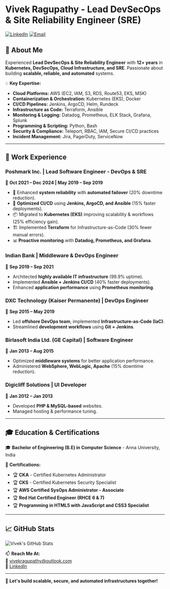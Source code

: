 # Vivek Ragupathy - Lead DevSecOps & Site Reliability Engineer (SRE)

[![LinkedIn](https://img.shields.io/badge/LinkedIn-Profile-blue?style=flat&logo=linkedin)](https://www.linkedin.com/in/vivekragupathy)
[![Email](https://img.shields.io/badge/Email-vivekragupathy%40outlook.com-red?style=flat&logo=gmail)](mailto:vivekragupathy@outlook.com)

## 🚀 About Me

Experienced **Lead DevSecOps & Site Reliability Engineer** with **12+ years** in **Kubernetes, DevSecOps, Cloud Infrastructure, and SRE**. Passionate about building **scalable, reliable, and automated** systems.

💡 **Key Expertise:**
- **Cloud Platforms:** AWS (EC2, IAM, S3, RDS, Route53, EKS, MSK)
- **Containerization & Orchestration:** Kubernetes (EKS), Docker
- **CI/CD Pipelines:** Jenkins, ArgoCD, Helm, Rundeck
- **Infrastructure as Code:** Terraform, Ansible
- **Monitoring & Logging:** Datadog, Prometheus, ELK Stack, Grafana, Splunk
- **Programming & Scripting:** Python, Bash
- **Security & Compliance:** Teleport, RBAC, IAM, Secure CI/CD practices
- **Incident Management:** Jira, PagerDuty, ServiceNow

---

## 📌 Work Experience

### **Poshmark Inc. | Lead Software Engineer - DevOps & SRE**  
📅 **Oct 2021 – Dec 2024 | May 2019 – Sep 2019**  
- 🚀 Enhanced **system reliability** with **automated failover** (20% downtime reduction).
- 🔄 **Optimized CI/CD** using **Jenkins, ArgoCD, and Ansible** (15% faster deployments).
- 📦 Migrated to **Kubernetes (EKS)** improving scalability & workflows (25% efficiency gain).
- 🏗️ Implemented **Terraform** for Infrastructure-as-Code (30% fewer manual errors).
- 📊 **Proactive monitoring** with **Datadog, Prometheus, and Grafana**.

### **Indian Bank | Middleware & DevOps Engineer**  
📅 **Sep 2019 – Sep 2021**  
- Architected **highly available IT infrastructure** (99.9% uptime).  
- Implemented **Ansible + Jenkins CI/CD** (40% faster deployments).  
- Enhanced **application performance** using **Prometheus monitoring**.

### **DXC Technology (Kaiser Permanente) | DevOps Engineer**  
📅 **Sep 2015 – May 2019**  
- Led **offshore DevOps team**, implemented **Infrastructure-as-Code (IaC)**.  
- Streamlined **development workflows** using **Git + Jenkins**.

### **Birlasoft India Ltd. (GE Capital) | Software Engineer**  
📅 **Jan 2013 – Aug 2015**  
- Optimized **middleware systems** for better application performance.  
- Administered **WebSphere, WebLogic, Apache** (15% downtime reduction).

### **Digicliff Solutions | UI Developer**  
📅 **Jan 2012 – Jan 2013**  
- Developed **PHP & MySQL-based** websites.  
- Managed hosting & performance tuning.

---

## 🎓 Education & Certifications

🎓 **Bachelor of Engineering (B.E) in Computer Science** - Anna University, India  

🏅 **Certifications:**  
- 🏆 **CKA** - Certified Kubernetes Administrator  
- 🏆 **CKS** - Certified Kubernetes Security Specialist  
- 🏆 **AWS Certified SysOps Administrator - Associate**  
- 🏆 **Red Hat Certified Engineer (RHCE 6 & 7)**  
- 🏆 **Programming in HTML5 with JavaScript and CSS3 Specialist**  

---

## 📈 GitHub Stats

![Vivek's GitHub Stats](https://github-readme-stats.vercel.app/api?username=vivekragupathy&show_icons=true&theme=radical)

📫 **Reach Me At:**  
📩 [vivekragupathy@outlook.com](mailto:vivekragupathy@outlook.com)  
🔗 [LinkedIn](https://www.linkedin.com/in/vivekragupathy)  

---

🚀 **Let's build scalable, secure, and automated infrastructures together!**
